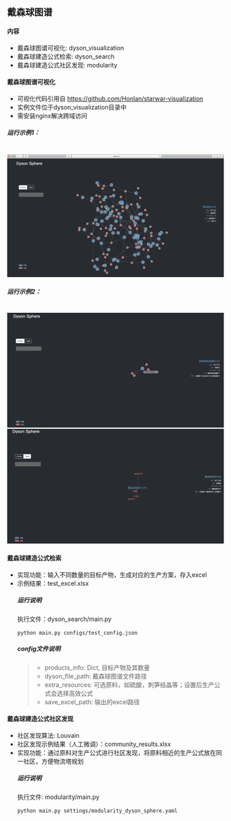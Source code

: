 ## 戴森球图谱
<p align="left">
    <a href="https://github.com/xchen034/dyson_sphere/master/LICENSE">
    </a>
</p>

#### 内容
- 戴森球图谱可视化: dyson_visualization
- 戴森球建造公式检索: dyson_search
- 戴森球建造公式社区发现: modularity

#### 戴森球图谱可视化
- 可视化代码引用自 https://github.com/Honlan/starwar-visualization
- 实例文件位于dyson_visualization目录中
- 需安装nginx解决跨域访问
##### 运行示例1：
<p align="center">
    <br>
    <img src="./dyson_visualization/pics/dyson_kg_all.png" width="800"/>
    <br>
</p>

##### 运行示例2：
<p align="center">
    <br>
    <img src="./dyson_visualization/pics/dyson_kg_eg.png" width="800"/>
    <img src="./dyson_visualization/pics/dyson_kg_text.png" width="800"/>
    <br>
</p>

#### 戴森球建造公式检索
- 实现功能：输入不同数量的目标产物，生成对应的生产方案，存入excel
- 示例结果：test_excel.xlsx
    ##### 运行说明
    执行文件：dyson_search/main.py
    ```
    python main.py configs/test_config.json
    ```
    ##### config文件说明
    > - products_info: Dict, 目标产物及其数量
    > - dyson_file_path: 戴森球图谱文件路径
    > - extra_resources: 可选原料，如硫酸，刺笋结晶等；设置后生产公式会选择高效公式 
    > - save_excel_path: 输出的excel路径

#### 戴森球建造公式社区发现
- 社区发现算法: Louvain
- 社区发现示例结果（人工微调）：community_results.xlsx
- 实现功能：通过原料对生产公式进行社区发现，将原料相近的生产公式放在同一社区，方便物流塔规划
    ##### 运行说明
    执行文件: modularity/main.py
    ```
    python main.py settings/modularity_dyson_sphere.yaml
    ```
